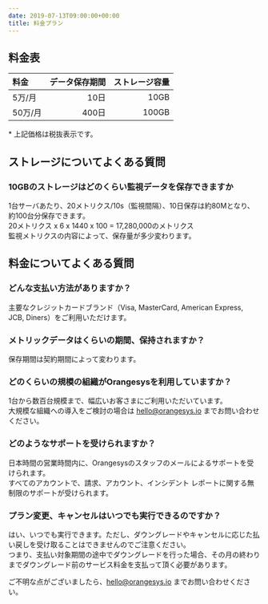 ```yaml
---
date: 2019-07-13T09:00:00+00:00
title: 料金プラン
---
```


## 料金表

| 料金 | データ保存期間 | ストレージ容量 |
| :-- | --: | --: |
| 5万/月 | 10日 | 10GB |
| 50万/月 | 400日 | 100GB |

<div class="attention">* 上記価格は税抜表示です。</div>

## ストレージについてよくある質問

### 10GBのストレージはどのくらい監視データを保存できますか

1台サーバあたり、20メトリクス/10s（監視間隔）、10日保存は約80Mとなり、約100台分保存できます。  
20メトリクス x 6 x 1440 x 100 = 17,280,000のメトリクス  
監視メトリクスの内容によって、保存量が多少変わります。

## 料金についてよくある質問

### どんな支払い方法がありますか？
主要なクレジットカードブランド（Visa, MasterCard, American Express, JCB, Diners）をご利用いただけます。

### メトリックデータはくらいの期間、保持されますか？
保存期間は契約期間によって変わります。

### どのくらいの規模の組織がOrangesysを利用していますか？
1台から数百台規模まで、幅広いお客さまにご利用いただいています。  
大規模な組織への導入をご検討の場合は hello@orangesys.io までお問い合わせください。

### どのようなサポートを受けられますか？
日本時間の営業時間内に、Orangesysのスタッフのメールによるサポートを受けられます。  
すべてのアカウントで、請求、アカウント、インシデント レポートに関する無制限のサポートが受けられます。

### プラン変更、キャンセルはいつでも実行できるのですか？
はい、いつでも実行できます。ただし、ダウングレードやキャンセルに応じた払い戻しを受け取ることはできませんのでご注意ください。  
つまり、支払い対象期間の途中でダウングレードを行った場合、その月の終わりまでダウングレード前のサービス料金を支払って頂く必要があります。

ご不明な点がございましたら、hello@orangesys.io までお問い合わせください。
